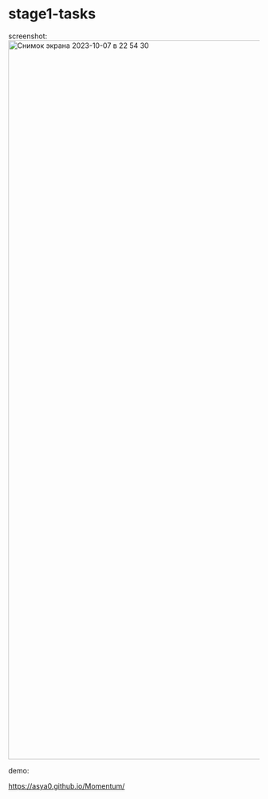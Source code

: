 # stage1-tasks

screenshot:
<img width="1440" alt="Снимок экрана 2023-10-07 в 22 54 30" src="https://github.com/Asya0/Momentum/assets/31605341/ccc095d7-6ff3-48f3-a8fe-b2dc85a47bcf">
 
 demo:
 
 https://asya0.github.io/Momentum/

